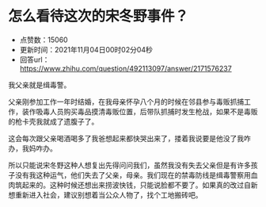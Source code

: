 # 怎么看待这次的宋冬野事件？
- 点赞数：15060
- 更新时间：2021年11月04日00时02分04秒
- 回答url：https://www.zhihu.com/question/492113097/answer/2171576237
<body>
 <p data-pid="bWMmwNBG">我父亲就是缉毒警。</p>
 <p data-pid="kk8OOPtO">父亲刚参加工作一年时结婚，在我母亲怀孕八个月的时候在邻县参与毒贩抓捕工作，装作吸毒人员购买毒品摸清毒贩位置，后带队抓捕时发生枪战，如果不是毒贩的枪卡壳我就成了遗腹子了。</p>
 <p data-pid="vHRXJGvU">这会每次跟父亲喝酒喝多了我爸想起来都快哭出来了，搂着我说要是他没了我咋办，我妈咋办。</p>
 <p data-pid="iCt5mn0Y">所以只能说宋冬野这种人想复出先得问问我们，虽然我没有失去父亲但是有许多孩子没有我这种运气，他们失去了父亲，母亲。我们现在的禁毒防线是缉毒警察用血肉筑起来的。这种时候还想出来捞波快钱，只能说脸都不要了。如果真的改过自新想重新进入社会，建议别想着当公众人物了，找个工地搬砖吧。</p>
</body>